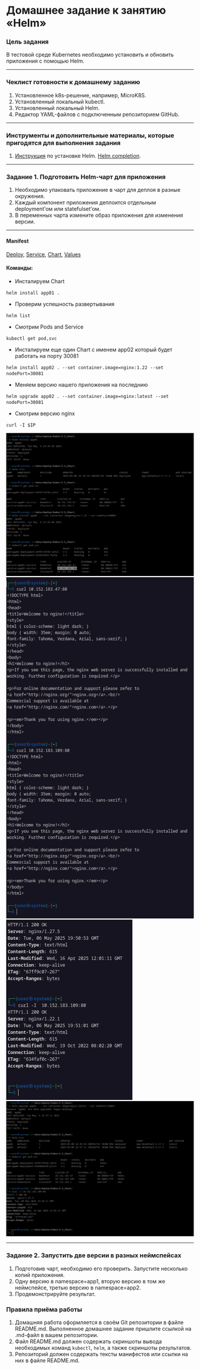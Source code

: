 # Домашнее задание к занятию «Helm»

### Цель задания

В тестовой среде Kubernetes необходимо установить и обновить приложения с помощью Helm.

------

### Чеклист готовности к домашнему заданию

1. Установленное k8s-решение, например, MicroK8S.
2. Установленный локальный kubectl.
3. Установленный локальный Helm.
4. Редактор YAML-файлов с подключенным репозиторием GitHub.

------

### Инструменты и дополнительные материалы, которые пригодятся для выполнения задания

1. [Инструкция](https://helm.sh/docs/intro/install/) по установке Helm. [Helm completion](https://helm.sh/docs/helm/helm_completion/).

------

### Задание 1. Подготовить Helm-чарт для приложения

1. Необходимо упаковать приложение в чарт для деплоя в разные окружения. 
2. Каждый компонент приложения деплоится отдельным deployment’ом или statefulset’ом.
3. В переменных чарта измените образ приложения для изменения версии.

---
#### Manifest
[Deploy](https://github.com/rbudarin/kuber-homeworks/blob/main/2.5/manifest/templates/deploy.yaml), 
[Service](https://github.com/rbudarin/kuber-homeworks/blob/main/2.5/manifest/templates/service.yaml), 
[Chart](https://github.com/rbudarin/kuber-homeworks/blob/main/2.5/manifest/Chart.yaml), 
[Values](https://github.com/rbudarin/kuber-homeworks/blob/main/2.5/manifest/values.yaml)

#### Команды:
- Инсталируем Chart
```
helm install app01 .
``` 
- Проверим успешность развертывания
```
helm list
```
- Смотрим Pods and Service
```
kubectl get pod,svc
```
- Инсталируем еще один Chart с именем app02 который будет работать на порту 30081
```
helm install app02 . --set container.image=nginx:1.22 --set nodePort=30081
```
- Меняем версию нашего приложения на последнию
```
helm upgrade app02 . --set container.image=nginx:latest --set nodePort=30081
```
- Смотрим версию nginx
```
curl -I $IP 
```

![k8s-2.5.01.png](https://github.com/rbudarin/kuber-homeworks/blob/main/2.5/screen/k8s-2.5.01.png)
![k8s-2.5.02.png](https://github.com/rbudarin/kuber-homeworks/blob/main/2.5/screen/k8s-2.5.02.png)
![k8s-2.5.03.png](https://github.com/rbudarin/kuber-homeworks/blob/main/2.5/screen/k8s-2.5.03.png)
![k8s-2.5.04.png](https://github.com/rbudarin/kuber-homeworks/blob/main/2.5/screen/k8s-2.5.04.png)

------
### Задание 2. Запустить две версии в разных неймспейсах

1. Подготовив чарт, необходимо его проверить. Запуститe несколько копий приложения.
2. Одну версию в namespace=app1, вторую версию в том же неймспейсе, третью версию в namespace=app2.
3. Продемонстрируйте результат.

### Правила приёма работы

1. Домашняя работа оформляется в своём Git репозитории в файле README.md. Выполненное домашнее задание пришлите ссылкой на .md-файл в вашем репозитории.
2. Файл README.md должен содержать скриншоты вывода необходимых команд `kubectl`, `helm`, а также скриншоты результатов.
3. Репозиторий должен содержать тексты манифестов или ссылки на них в файле README.md.

